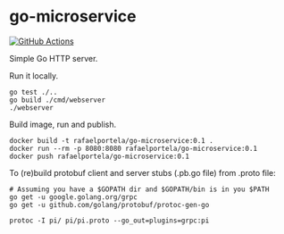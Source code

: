 # go-microservice

[![GitHub Actions](https://github.com/cheesydev/go-microservice/workflows/Test/badge.svg?branch=master)](https://github.com/cheesydev/go-microservice/actions?query=branch%3Amaster)

Simple Go HTTP server.

Run it locally.
```
go test ./..
go build ./cmd/webserver
./webserver
```

Build image, run and publish.
```
docker build -t rafaelportela/go-microservice:0.1 .
docker run --rm -p 8080:8080 rafaelportela/go-microservice:0.1
docker push rafaelportela/go-microservice:0.1
```

To (re)build protobuf client and server stubs (.pb.go file) from .proto file:
```
# Assuming you have a $GOPATH dir and $GOPATH/bin is in you $PATH
go get -u google.golang.org/grpc
go get -u github.com/golang/protobuf/protoc-gen-go

protoc -I pi/ pi/pi.proto --go_out=plugins=grpc:pi
```
